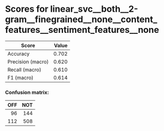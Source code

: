# Scores for linear_svc__both__2-gram__finegrained__none__content_features__sentiment_features__none
|      Score      |Value|
|-----------------|----:|
|Accuracy         |0.702|
|Precision (macro)|0.620|
|Recall (macro)   |0.610|
|F1 (macro)       |0.614|

### Confusion matrix:
|OFF|NOT|
|--:|--:|
| 96|144|
|112|508|
